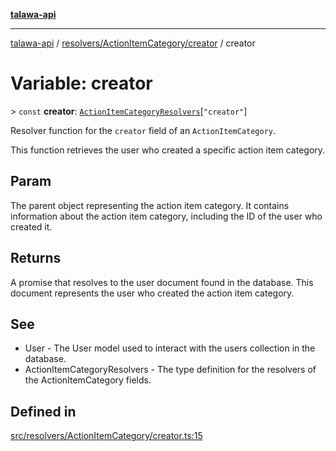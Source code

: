 [**talawa-api**](../../../../README.md)

***

[talawa-api](../../../../modules.md) / [resolvers/ActionItemCategory/creator](../README.md) / creator

# Variable: creator

\> `const` **creator**: [`ActionItemCategoryResolvers`](../../../../types/generatedGraphQLTypes/type-aliases/ActionItemCategoryResolvers.md)\[`"creator"`\]

Resolver function for the `creator` field of an `ActionItemCategory`.

This function retrieves the user who created a specific action item category.

## Param

The parent object representing the action item category. It contains information about the action item category, including the ID of the user who created it.

## Returns

A promise that resolves to the user document found in the database. This document represents the user who created the action item category.

## See

 - User - The User model used to interact with the users collection in the database.
 - ActionItemCategoryResolvers - The type definition for the resolvers of the ActionItemCategory fields.

## Defined in

[src/resolvers/ActionItemCategory/creator.ts:15](https://github.com/PalisadoesFoundation/talawa-api/blob/832d310bae30bd8cb45fb1b44f62dd776dccc52f/src/resolvers/ActionItemCategory/creator.ts#L15)
